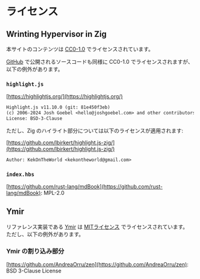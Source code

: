 # ライセンス

## Wrinting Hypervisor in Zig

本サイトのコンテンツは [CC0-1.0](https://creativecommons.org/publicdomain/zero/1.0/) でライセンスされています。

[GitHub](https://github.com/smallkirby/writing-hypervisor-in-zig) で公開されるソースコードも同様に CC0-1.0 でライセンスされますが、以下の例外があります。

### `highlight.js`

[https://highlightjs.org/](https://highlightjs.org/)

```txt
Highlight.js v11.10.0 (git: 81e450f3eb)
(c) 2006-2024 Josh Goebel <hello@joshgoebel.com> and other contributors
License: BSD-3-Clause
```

ただし、Zig のハイライト部分については以下のライセンスが適用されます:

[https://github.com/lbirkert/highlight.js-zig/](https://github.com/lbirkert/highlight.js-zig/)

```txt
Author: KekOnTheWorld <kekontheworld@gmail.com>
```

### `index.hbs`

[https://github.com/rust-lang/mdBook](https://github.com/rust-lang/mdBook): MPL-2.0

## Ymir

リファレンス実装である [Ymir](https://github.com/smallkirby/ymir) は [MITライセンス](https://opensource.org/license/mit) でライセンスされています。
ただし、以下の例外があります。

### Ymir の割り込み部分

[https://github.com/AndreaOrru/zen](https://github.com/AndreaOrru/zen): BSD 3-Clause License
